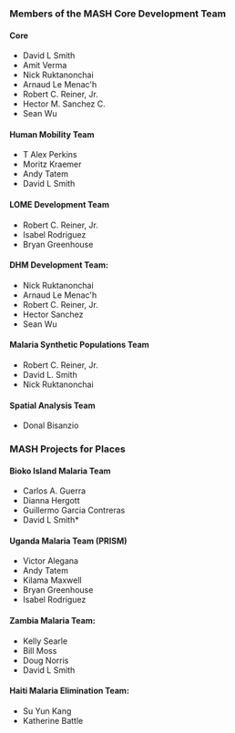 ### Members of the MASH Core Development Team

#### Core
*   David L Smith
*   Amit Verma
*   Nick Ruktanonchai
*   Arnaud Le Menac'h  
*   Robert C. Reiner, Jr. 
*   Hector M. Sanchez C.
*   Sean Wu 

#### Human Mobility Team 
*   T Alex Perkins
*   Moritz Kraemer
*   Andy Tatem
*   David L Smith 

#### LOME Development Team 
*   Robert C. Reiner, Jr. 
*   Isabel Rodriguez
*   Bryan Greenhouse 

#### DHM Development Team:
*   Nick Ruktanonchai
*   Arnaud Le Menac'h  
*   Robert C. Reiner, Jr. 
*   Hector Sanchez
*   Sean Wu 

#### Malaria Synthetic Populations Team 
*   Robert C. Reiner, Jr.
*   David L. Smith  
*   Nick Ruktanonchai 

#### Spatial Analysis Team 
*   Donal Bisanzio 


### MASH Projects for Places 

#### Bioko Island Malaria Team  
*   Carlos A. Guerra 
*   Dianna Hergott 
*   Guillermo Garcia Contreras
*   David L Smith* 

#### Uganda Malaria Team (PRISM)
*   Victor Alegana 
*   Andy Tatem 
*   Kilama Maxwell
*   Bryan Greenhouse
*   Isabel Rodriguez

#### Zambia Malaria Team: 
*   Kelly Searle 
*   Bill Moss
*   Doug Norris 
*   David L Smith   

#### Haiti Malaria Elimination Team: 
*   Su Yun Kang
*   Katherine Battle 
